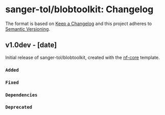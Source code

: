 # sanger-tol/blobtoolkit: Changelog

The format is based on [Keep a Changelog](https://keepachangelog.com/en/1.0.0/)
and this project adheres to [Semantic Versioning](https://semver.org/spec/v2.0.0.html).

## v1.0dev - [date]

Initial release of sanger-tol/blobtoolkit, created with the [nf-core](https://nf-co.re/) template.

### `Added`

### `Fixed`

### `Dependencies`

### `Deprecated`
